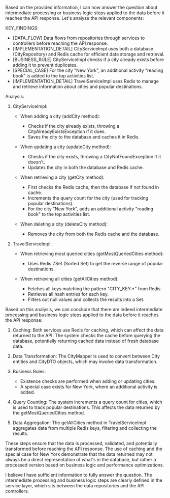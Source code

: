 Based on the provided information, I can now answer the question about intermediate processing or business logic steps applied to the data before it reaches the API response. Let's analyze the relevant components:

KEY_FINDINGS:
- [DATA_FLOW] Data flows from repositories through services to controllers before reaching the API response.
- [IMPLEMENTATION_DETAIL] CityServiceImpl uses both a database (CityRepository) and Redis cache for efficient data storage and retrieval.
- [BUSINESS_RULE] CityServiceImpl checks if a city already exists before adding it to prevent duplicates.
- [SPECIAL_CASE] For the city "New York", an additional activity "reading book" is added to the top activities list.
- [IMPLEMENTATION_DETAIL] TravelServiceImpl uses Redis to manage and retrieve information about cities and popular destinations.

Analysis:
1. CityServiceImpl:
   - When adding a city (addCity method):
     - Checks if the city already exists, throwing a CityAlreadyExistsException if it does.
     - Saves the city to the database and caches it in Redis.

   - When updating a city (updateCity method):
     - Checks if the city exists, throwing a CityNotFoundException if it doesn't.
     - Updates the city in both the database and Redis cache.

   - When retrieving a city (getCity method):
     - First checks the Redis cache, then the database if not found in cache.
     - Increments the query count for the city (used for tracking popular destinations).
     - For the city "New York", adds an additional activity "reading book" to the top activities list.

   - When deleting a city (deleteCity method):
     - Removes the city from both the Redis cache and the database.

2. TravelServiceImpl:
   - When retrieving most queried cities (getMostQueriedCities method):
     - Uses Redis ZSet (Sorted Set) to get the reverse range of popular destinations.

   - When retrieving all cities (getAllCities method):
     - Fetches all keys matching the pattern "CITY_KEY:*" from Redis.
     - Retrieves all hash entries for each key.
     - Filters out null values and collects the results into a Set.

Based on this analysis, we can conclude that there are indeed intermediate processing and business logic steps applied to the data before it reaches the API response:

1. Caching: Both services use Redis for caching, which can affect the data returned to the API. The system checks the cache before querying the database, potentially returning cached data instead of fresh database data.

2. Data Transformation: The CityMapper is used to convert between City entities and CityDTO objects, which may involve data transformation.

3. Business Rules:
   - Existence checks are performed when adding or updating cities.
   - A special case exists for New York, where an additional activity is added.

4. Query Counting: The system increments a query count for cities, which is used to track popular destinations. This affects the data returned by the getMostQueriedCities method.

5. Data Aggregation: The getAllCities method in TravelServiceImpl aggregates data from multiple Redis keys, filtering and collecting the results.

These steps ensure that the data is processed, validated, and potentially transformed before reaching the API response. The use of caching and the special case for New York demonstrate that the data returned may not always be a direct representation of what's in the database, but rather a processed version based on business logic and performance optimizations.

I believe I have sufficient information to fully answer the question. The intermediate processing and business logic steps are clearly defined in the service layer, which sits between the data repositories and the API controllers.